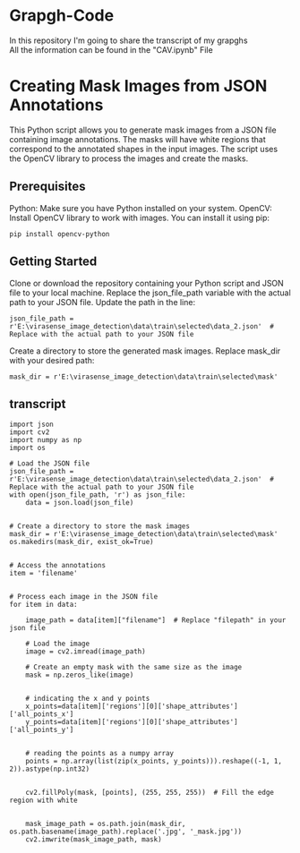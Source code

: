 # Grapgh-Code
In this repository I'm going to share the transcript of my grapghs
<br> All the information can be found in the "CAV.ipynb" File


# Creating Mask Images from JSON Annotations

This Python script allows you to generate mask images from a JSON file containing image annotations. The masks will have white regions that correspond to the annotated shapes in the input images. The script uses the OpenCV library to process the images and create the masks.

## Prerequisites

Python: Make sure you have Python installed on your system.
OpenCV: Install OpenCV library to work with images. You can install it using pip:
```
pip install opencv-python
```
## Getting Started

Clone or download the repository containing your Python script and JSON file to your local machine.
Replace the json_file_path variable with the actual path to your JSON file. Update the path in the line:

```
json_file_path = r'E:\virasense_image_detection\data\train\selected\data_2.json'  # Replace with the actual path to your JSON file
```
Create a directory to store the generated mask images. Replace mask_dir with your desired path:
```
mask_dir = r'E:\virasense_image_detection\data\train\selected\mask'
```
## transcript
```
import json
import cv2
import numpy as np
import os

# Load the JSON file
json_file_path = r'E:\virasense_image_detection\data\train\selected\data_2.json'  # Replace with the actual path to your JSON file
with open(json_file_path, 'r') as json_file:
    data = json.load(json_file)


# Create a directory to store the mask images
mask_dir = r'E:\virasense_image_detection\data\train\selected\mask'
os.makedirs(mask_dir, exist_ok=True)


# Access the annotations
item = 'filename'  


# Process each image in the JSON file
for item in data:
    
    image_path = data[item]["filename"]  # Replace "filepath" in your json file

    # Load the image
    image = cv2.imread(image_path)

    # Create an empty mask with the same size as the image
    mask = np.zeros_like(image)


    # indicating the x and y points
    x_points=data[item]['regions'][0]['shape_attributes']['all_points_x']
    y_points=data[item]['regions'][0]['shape_attributes']['all_points_y']


    # reading the points as a numpy array
    points = np.array(list(zip(x_points, y_points))).reshape((-1, 1, 2)).astype(np.int32)
        
    
    cv2.fillPoly(mask, [points], (255, 255, 255))  # Fill the edge region with white


    mask_image_path = os.path.join(mask_dir, os.path.basename(image_path).replace('.jpg', '_mask.jpg'))
    cv2.imwrite(mask_image_path, mask)
```
